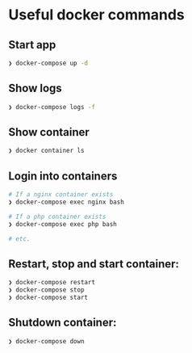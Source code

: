 # Useful docker commands

## Start app

```bash
❯ docker-compose up -d
```

## Show logs

```bash
❯ docker-compose logs -f
```

## Show container

```bash
❯ docker container ls
```

## Login into containers

```bash
# If a nginx container exists
❯ docker-compose exec nginx bash

# If a php container exists
❯ docker-compose exec php bash

# etc.
```



## Restart, stop and start container:

```bash
❯ docker-compose restart
❯ docker-compose stop
❯ docker-compose start
```

## Shutdown container:

```bash
❯ docker-compose down
```
